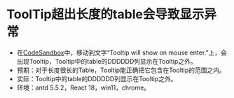 # ToolTip超出长度的table会导致显示异常

- 在[CodeSandbox](https://codesandbox.io/s/ji-ben-antd-5-5-2-forked-fo1vhl)中，移动到文字“Tooltip will show on mouse enter.”上，会出现Tooltip，Tooltip中的table的DDDDDD列显示在Tooltip之外。
- 预期：对于长度很长的Table，Tooltip能正确把它包含在Tooltip的范围之内。
- 实际：Tooltip中的table的DDDDDD列显示在Tooltip之外。
- 环境：antd 5.5.2，React 18，win11，chrome。
